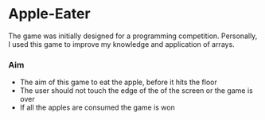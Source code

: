 # Apple-Eater
The game was initially designed for a programming competition. Personally, I used this game to improve my knowledge and application of arrays.

### Aim
- The aim of this game to eat the apple, before it hits the floor
- The user should not touch the edge of the of the screen or the game is over
- If all the apples are consumed the game is won

